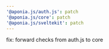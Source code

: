 ```yaml
---
'@aponia.js/auth.js': patch
'@aponia.js/core': patch
'@aponia.js/sveltekit': patch
---
```


fix: forward checks from auth.js to core
